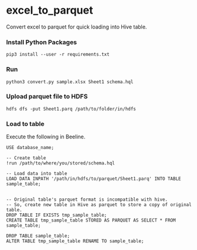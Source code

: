 # excel_to_parquet
Convert excel to parquet for quick loading into Hive table.

### Install Python Packages ###
```
pip3 install --user -r requirements.txt
```

### Run ###
```
python3 convert.py sample.xlsx Sheet1 schema.hql
```

### Upload parquet file to HDFS ###
```
hdfs dfs -put Sheet1.parq /path/to/folder/in/hdfs
```

### Load to table ###
Execute the following in Beeline.
```
USE database_name;

-- Create table
!run /path/to/where/you/stored/schema.hql

-- Load data into table
LOAD DATA INPATH '/path/in/hdfs/to/parquet/Sheet1.parq' INTO TABLE sample_table; 


-- Original table's parquet format is incompatible with hive.
-- So, create new table in Hive as parquet to store a copy of original table.
DROP TABLE IF EXISTS tmp_sample_table; 
CREATE TABLE tmp_sample_table STORED AS PARQUET AS SELECT * FROM sample_table; 

DROP TABLE sample_table; 
ALTER TABLE tmp_sample_table RENAME TO sample_table;
```
